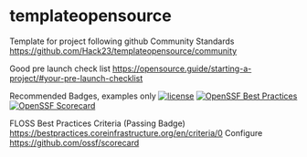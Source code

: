 # templateopensource
Template for project following github Community Standards https://github.com/Hack23/templateopensource/community 

Good pre launch check list https://opensource.guide/starting-a-project/#your-pre-launch-checklist

Recommended Badges, examples only 
[![license](https://img.shields.io/github/license/Hack23/templateopensource.svg)]([https://github.com/Hack23/templateopensource](https://github.com/Hack23/templateopensource)/raw/master/LICENSE.md)
[![OpenSSF Best Practices](https://bestpractices.coreinfrastructure.org/projects/4545/badge)](https://bestpractices.coreinfrastructure.org/projects/4545)
[![OpenSSF Scorecard](https://api.securityscorecards.dev/projects/github.com/Hack23/templateopensource/badge)](https://api.securityscorecards.dev/projects/github.com/Hack23/templateopensource)


FLOSS Best Practices Criteria (Passing Badge) https://bestpractices.coreinfrastructure.org/en/criteria/0
Configure  https://github.com/ossf/scorecard

